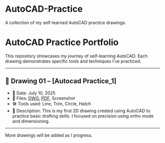 # AutoCAD-Practice
A collection of my self-learned AutoCAD practice drawings.
# AutoCAD Practice Portfolio

This repository showcases my journey of self-learning AutoCAD. Each drawing demonstrates specific tools and techniques I’ve practiced.

---

## 📘 Drawing 01 – [Autocad Practice_1]
- 📅 Date: July 10, 2025
- 📂 Files: [DWG](./https://github.com/5siva/AutoCAD-Practice/blob/main/Practice%201.dwg), [PDF](./https://github.com/5siva/AutoCAD-Practice/blob/main/Practice%201.pdf), Screenshot
- 🛠️ Tools used: Line, Trim, Circle, Hatch
- 📝 Description: This is my first 2D drawing created using AutoCAD to practice basic drafting skills. I focused on precision using ortho mode and dimensioning.

---

More drawings will be added as I progress.


